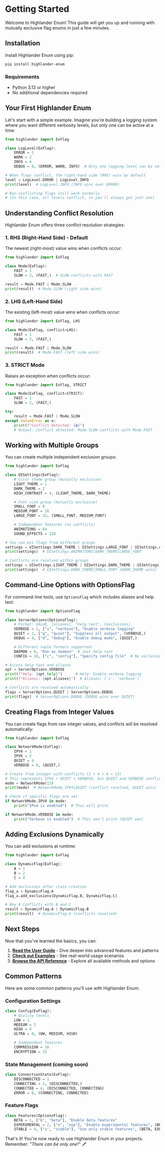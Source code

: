 # Getting Started

Welcome to Highlander Enum! This guide will get you up and running with mutually exclusive flag enums in just a few minutes.

## Installation

Install Highlander Enum using pip:

```bash
pip install highlander-enum
```

### Requirements

- Python 3.13 or higher
- No additional dependencies required

## Your First Highlander Enum

Let's start with a simple example. Imagine you're building a logging system where you want different verbosity levels, but only one can be active at a time:

```python
from highlander import ExFlag

class LogLevel(ExFlag):
    ERROR = 1
    WARN = 2
    INFO = 4
    DEBUG = 8, (ERROR, WARN, INFO)  # Only one logging level can be set

# When flags conflict, the right-hand side (RHS) wins by default
level = LogLevel.ERROR | LogLevel.INFO
print(level)  # LogLevel.INFO (INFO wins over ERROR)

# Non-conflicting flags still work normally
# (In this case, all levels conflict, so you'll always get just one)
```

## Understanding Conflict Resolution

Highlander Enum offers three conflict resolution strategies:

### 1. RHS (Right-Hand Side) - Default

The newest (right-most) value wins when conflicts occur:

```python
from highlander import ExFlag

class Mode(ExFlag):
    FAST = 1
    SLOW = 2, (FAST,)  # SLOW conflicts with FAST

result = Mode.FAST | Mode.SLOW
print(result)  # Mode.SLOW (right side wins)
```

### 2. LHS (Left-Hand Side)

The existing (left-most) value wins when conflicts occur:

```python
from highlander import ExFlag, LHS

class Mode(ExFlag, conflict=LHS):
    FAST = 1
    SLOW = 2, (FAST,)

result = Mode.FAST | Mode.SLOW
print(result)  # Mode.FAST (left side wins)
```

### 3. STRICT Mode

Raises an exception when conflicts occur:

```python
from highlander import ExFlag, STRICT

class Mode(ExFlag, conflict=STRICT):
    FAST = 1
    SLOW = 2, (FAST,)

try:
    result = Mode.FAST | Mode.SLOW
except ValueError as e:
    print(f"Conflict detected: {e}")
    # Output: Conflict detected: Mode.SLOW conflicts with Mode.FAST
```

## Working with Multiple Groups

You can create multiple independent exclusion groups:

```python
from highlander import ExFlag

class UISettings(ExFlag):
    # Color theme group (mutually exclusive)
    LIGHT_THEME = 1
    DARK_THEME = 2
    HIGH_CONTRAST = 4, (LIGHT_THEME, DARK_THEME)

    # Font size group (mutually exclusive)
    SMALL_FONT = 8
    MEDIUM_FONT = 16
    LARGE_FONT = 32, (SMALL_FONT, MEDIUM_FONT)

    # Independent features (no conflicts)
    ANIMATIONS = 64
    SOUND_EFFECTS = 128

# You can mix flags from different groups
settings = UISettings.DARK_THEME | UISettings.LARGE_FONT | UISettings.ANIMATIONS
print(settings)  # UISettings.ANIMATIONS|DARK_THEME|LARGE_FONT

# Conflicts are resolved within groups
settings = UISettings.LIGHT_THEME | UISettings.DARK_THEME | UISettings.SMALL_FONT
print(settings)  # UISettings.DARK_THEME|SMALL_FONT (DARK_THEME wins)
```

## Command-Line Options with OptionsFlag

For command-line tools, use `OptionsFlag` which includes aliases and help text:

```python
from highlander import OptionsFlag

class ServerOptions(OptionsFlag):
    # Format: VALUE, [aliases], "help text", [exclusions]
    VERBOSE = 1, ["v", "verbose"], "Enable verbose logging"
    QUIET = 2, ["q", "quiet"], "Suppress all output", (VERBOSE,)
    DEBUG = 4, ["d", "debug"], "Enable debug mode", (QUIET,)

    # Different tuple formats supported:
    DAEMON = 8, "Run as daemon"  # Just help text
    CONFIG = 16, ["c", "config"], "Specify config file"  # No exclusions

# Access help text and aliases
opt = ServerOptions.VERBOSE
print(f"Help: {opt.help}")      # Help: Enable verbose logging
print(f"Aliases: {opt.aliases}")  # Aliases: ['v', 'verbose']

# Conflicts are resolved automatically
flags = ServerOptions.QUIET | ServerOptions.DEBUG
print(flags)  # ServerOptions.DEBUG (DEBUG wins over QUIET)
```

## Creating Flags from Integer Values

You can create flags from raw integer values, and conflicts will be resolved automatically:

```python
from highlander import ExFlag

class NetworkMode(ExFlag):
    IPV4 = 1
    IPV6 = 2
    QUIET = 4
    VERBOSE = 8, (QUIET,)

# Create from integer with conflicts (1 + 4 + 8 = 13)
# This represents IPV4 + QUIET + VERBOSE, but QUIET and VERBOSE conflict
mode = NetworkMode(13)
print(mode)  # NetworkMode.IPV4|QUIET (conflict resolved, QUIET wins)

# Check if specific flags are set
if NetworkMode.IPV4 in mode:
    print("IPv4 is enabled")  # This will print

if NetworkMode.VERBOSE in mode:
    print("Verbose is enabled")  # This won't print (QUIET won)
```

## Adding Exclusions Dynamically

You can add exclusions at runtime:

```python
from highlander import ExFlag

class DynamicFlag(ExFlag):
    A = 1
    B = 2
    C = 4

# Add exclusions after class creation
flag_a = DynamicFlag.A
flag_a.add_exclusions(DynamicFlag.B, DynamicFlag.C)

# Now A conflicts with B and C
result = DynamicFlag.A | DynamicFlag.B
print(result)  # DynamicFlag.A (conflicts resolved)
```

## Next Steps

Now that you've learned the basics, you can:

1. **[Read the User Guide](user-guide.md)** - Dive deeper into advanced features and patterns
2. **[Check out Examples](examples.md)** - See real-world usage scenarios
3. **[Browse the API Reference](api-reference.md)** - Explore all available methods and options

## Common Patterns

Here are some common patterns you'll use with Highlander Enum:

### Configuration Settings
```python
class Config(ExFlag):
    # Quality levels
    LOW = 1
    MEDIUM = 2
    HIGH = 4
    ULTRA = 8, (OW, MEDIUM, HIGH)

    # Independent features
    COMPRESSION = 16
    ENCRYPTION = 32
```

### State Management (coming soon)
```python
class ConnectionState(ExFlag):
    DISCONNECTED = 1
    CONNECTING = 2, (DISCONNECTED,)
    CONNECTED = 4, (DISCONNECTED, CONNECTING)
    ERROR = 8, (CONNECTING, CONNECTED)
```

### Feature Flags
```python
class Features(OptionsFlag):
    BETA = 1, ["b", "beta"], "Enable beta features"
    EXPERIMENTAL = 2, ["x", "exp"], "Enable experimental features", (BETA,)
    STABLE = 4, ["s", "stable"], "Use only stable features", (BETA, EXPERIMENTAL)
```

That's it! You're now ready to use Highlander Enum in your projects. Remember: *"There can be only one!"* 🗡️
